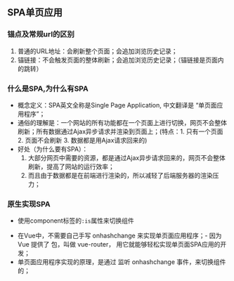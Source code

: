 ## SPA单页应用

### 锚点及常规url的区别

1. 普通的URL地址：会刷新整个页面；会追加浏览历史记录；
2. 锚链接：不会触发页面的整体刷新；会追加浏览历史记录；（锚链接是页面内的跳转）

### 什么是SPA,为什么有SPA

+ 概念定义：SPA英文全称是Single Page Application, 中文翻译是 “单页面应用程序”；
+ 通俗的理解是：一个网站的所有功能都在一个页面上进行切换，网页不会整体刷新；所有数据通过Ajax异步请求并渲染到页面上；(特点：1. 只有一个页面 2. 页面不会刷新 3. 数据都是用Ajax请求回来的)
+ 好处（为什么要有SPA）：
  1. 大部分网页中需要的资源，都是通过Ajax异步请求回来的，网页不会整体刷新，提高了网站的运行效率；
  2. 而且由于数据都是在前端进行渲染的，所以减轻了后端服务器的渲染压力；

### 原生实现SPA

+ 使用component标签的`:is`属性来切换组件
- 在Vue中，不需要自己手写 onhashchange 来实现单页面应用程序；- 因为 Vue 提供了 包，叫做 vue-router， 用它就能够轻松实现单页面SPA应用的开发；
- 单页面应用程序实现的原理，是通过 监听 onhashchange 事件，来切换组件的；